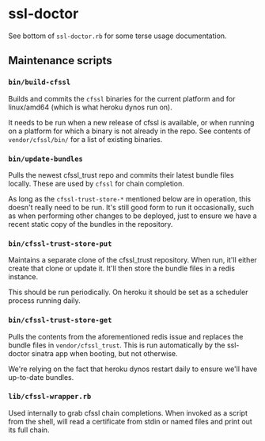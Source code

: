 # ssl-doctor

See bottom of `ssl-doctor.rb` for some terse usage documentation.


## Maintenance scripts

### `bin/build-cfssl`

Builds and commits the `cfssl` binaries for the current platform and for linux/amd64 (which is what heroku dynos run on).

It needs to be run when a new release of cfssl is available, or when running on a platform for which a binary is not already in the repo. See contents of `vendor/cfssl/bin/` for a list of existing binaries.

### `bin/update-bundles`

Pulls the newest cfssl_trust repo and commits their latest bundle files locally. These are used by `cfssl` for chain completion.

As long as the `cfssl-trust-store-*` mentioned below are in operation, this doesn't really need to be run. It's still good form to run it occasionally, such as when performing other changes to be deployed, just to ensure we have a recent static copy of the bundles in the repository.

### `bin/cfssl-trust-store-put`

Maintains a separate clone of the cfssl_trust repository. When run, it'll either create that clone or update it. It'll then store the bundle files in a redis instance.

This should be run periodically. On heroku it should be set as a scheduler process running daily.

### `bin/cfssl-trust-store-get`

Pulls the contents from the aforementioned redis issue and replaces the bundle files in `vendor/cfssl_trust`. This is run automatically by the ssl-doctor sinatra app when booting, but not otherwise.

We're relying on the fact that heroku dynos restart daily to ensure we'll have up-to-date bundles.


### `lib/cfssl-wrapper.rb`

Used internally to grab cfssl chain completions. When invoked as a script from the shell, will read a certificate from stdin or named files and print out its full chain.
